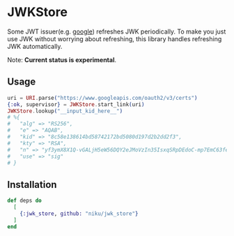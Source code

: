 # JWKStore

Some JWT issuer(e.g. [google](https://developers.google.com/identity/protocols/OpenIDConnect)) refreshes JWK periodically.
To make you just use JWK without worrying about refreshing, this library handles refreshing JWK automatically.

Note: **Current status is experimental**.

## Usage

```elixir
uri = URI.parse("https://www.googleapis.com/oauth2/v3/certs")
{:ok, supervisor} = JWKStore.start_link(uri)
JWKStore.lookup("__input_kid_here__")
# %{
#   "alg" => "RS256",
#   "e" => "AQAB",
#   "kid" => "8c58e138614bd58742172bd5080d197d2b2dd2f3",
#   "kty" => "RSA",
#   "n" => "yf3ymX8X1Q-vGALjH5eW56DQY2eJMoVzIn35IsxqSRpDEdoC-mp7EmC63feBp_1uRR9ITCwliuNYAV1yOmpSOstGDRknhp5mzmc_EovqDH4jwI_TWmsDMDZ7rHTKq5DFKzAVJlkk85OLbbt1PU1ZCF2eYtCzb57STrhvhmuAPgmoqROmNUKF5BcBQw7pvKqV2CjJRdKUmxs_zW9qNUYyDZaPYMfiloGjytsFsPp-lyQyxbXJoUbUD7jA6cUb3mOtzpROAgkYZyS740g-GZcVLapqAwC6UZxlCN-lXbGab7c-QrCMvDwfu2U3AQSvI38u95MabrjHZWsWRCbqJVfHIw",
#   "use" => "sig"
# }
```

## Installation

```elixir
def deps do
  [
    {:jwk_store, github: "niku/jwk_store"}
  ]
end
```
